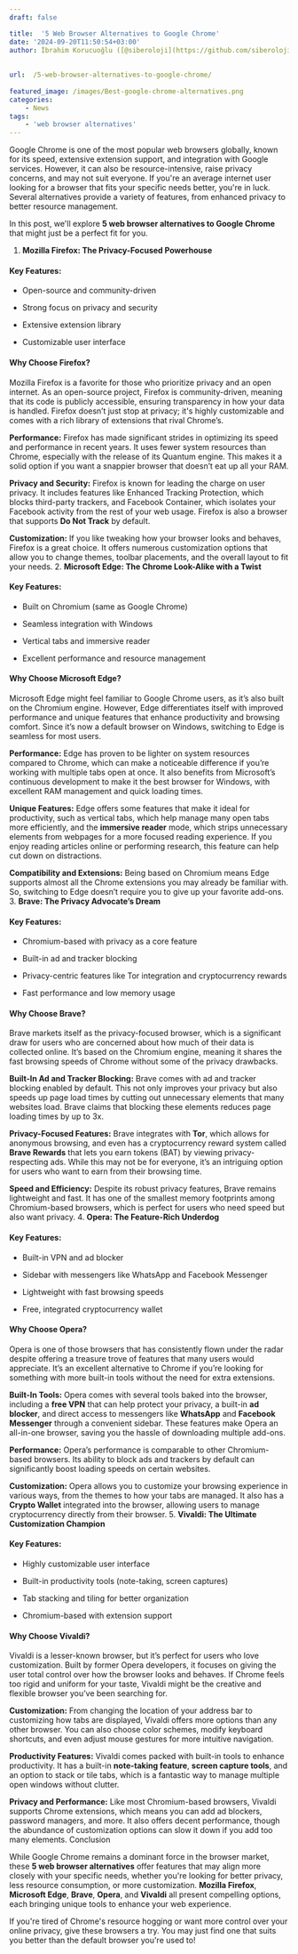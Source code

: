 ```yaml
---
draft: false

title:  '5 Web Browser Alternatives to Google Chrome'
date: '2024-09-20T11:50:54+03:00'
author: İbrahim Korucuoğlu ([@siberoloji](https://github.com/siberoloji))
 
 
url:  /5-web-browser-alternatives-to-google-chrome/
 
featured_image: /images/Best-google-chrome-alternatives.png
categories:
    - News
tags:
    - 'web browser alternatives'
---
```



Google Chrome is one of the most popular web browsers globally, known for its speed, extensive extension support, and integration with Google services. However, it can also be resource-intensive, raise privacy concerns, and may not suit everyone. If you're an average internet user looking for a browser that fits your specific needs better, you're in luck. Several alternatives provide a variety of features, from enhanced privacy to better resource management.



In this post, we'll explore **5 web browser alternatives to Google Chrome** that might just be a perfect fit for you.
1. **Mozilla Firefox: The Privacy-Focused Powerhouse**


#### Key Features:


* Open-source and community-driven

* Strong focus on privacy and security

* Extensive extension library

* Customizable user interface



#### Why Choose Firefox?



Mozilla Firefox is a favorite for those who prioritize privacy and an open internet. As an open-source project, Firefox is community-driven, meaning that its code is publicly accessible, ensuring transparency in how your data is handled. Firefox doesn’t just stop at privacy; it's highly customizable and comes with a rich library of extensions that rival Chrome’s.



**Performance:** Firefox has made significant strides in optimizing its speed and performance in recent years. It uses fewer system resources than Chrome, especially with the release of its Quantum engine. This makes it a solid option if you want a snappier browser that doesn’t eat up all your RAM.



**Privacy and Security:** Firefox is known for leading the charge on user privacy. It includes features like Enhanced Tracking Protection, which blocks third-party trackers, and Facebook Container, which isolates your Facebook activity from the rest of your web usage. Firefox is also a browser that supports **Do Not Track** by default.



**Customization:** If you like tweaking how your browser looks and behaves, Firefox is a great choice. It offers numerous customization options that allow you to change themes, toolbar placements, and the overall layout to fit your needs.
2. **Microsoft Edge: The Chrome Look-Alike with a Twist**


#### Key Features:


* Built on Chromium (same as Google Chrome)

* Seamless integration with Windows

* Vertical tabs and immersive reader

* Excellent performance and resource management



#### Why Choose Microsoft Edge?



Microsoft Edge might feel familiar to Google Chrome users, as it’s also built on the Chromium engine. However, Edge differentiates itself with improved performance and unique features that enhance productivity and browsing comfort. Since it’s now a default browser on Windows, switching to Edge is seamless for most users.



**Performance:** Edge has proven to be lighter on system resources compared to Chrome, which can make a noticeable difference if you’re working with multiple tabs open at once. It also benefits from Microsoft’s continuous development to make it the best browser for Windows, with excellent RAM management and quick loading times.



**Unique Features:** Edge offers some features that make it ideal for productivity, such as vertical tabs, which help manage many open tabs more efficiently, and the **immersive reader** mode, which strips unnecessary elements from webpages for a more focused reading experience. If you enjoy reading articles online or performing research, this feature can help cut down on distractions.



**Compatibility and Extensions:** Being based on Chromium means Edge supports almost all the Chrome extensions you may already be familiar with. So, switching to Edge doesn’t require you to give up your favorite add-ons.
3. **Brave: The Privacy Advocate’s Dream**


#### Key Features:


* Chromium-based with privacy as a core feature

* Built-in ad and tracker blocking

* Privacy-centric features like Tor integration and cryptocurrency rewards

* Fast performance and low memory usage



#### Why Choose Brave?



Brave markets itself as the privacy-focused browser, which is a significant draw for users who are concerned about how much of their data is collected online. It’s based on the Chromium engine, meaning it shares the fast browsing speeds of Chrome without some of the privacy drawbacks.



**Built-In Ad and Tracker Blocking:** Brave comes with ad and tracker blocking enabled by default. This not only improves your privacy but also speeds up page load times by cutting out unnecessary elements that many websites load. Brave claims that blocking these elements reduces page loading times by up to 3x.



**Privacy-Focused Features:** Brave integrates with **Tor**, which allows for anonymous browsing, and even has a cryptocurrency reward system called **Brave Rewards** that lets you earn tokens (BAT) by viewing privacy-respecting ads. While this may not be for everyone, it’s an intriguing option for users who want to earn from their browsing time.



**Speed and Efficiency:** Despite its robust privacy features, Brave remains lightweight and fast. It has one of the smallest memory footprints among Chromium-based browsers, which is perfect for users who need speed but also want privacy.
4. **Opera: The Feature-Rich Underdog**


#### Key Features:


* Built-in VPN and ad blocker

* Sidebar with messengers like WhatsApp and Facebook Messenger

* Lightweight with fast browsing speeds

* Free, integrated cryptocurrency wallet



#### Why Choose Opera?



Opera is one of those browsers that has consistently flown under the radar despite offering a treasure trove of features that many users would appreciate. It’s an excellent alternative to Chrome if you’re looking for something with more built-in tools without the need for extra extensions.



**Built-In Tools:** Opera comes with several tools baked into the browser, including a **free VPN** that can help protect your privacy, a built-in **ad blocker**, and direct access to messengers like **WhatsApp** and **Facebook Messenger** through a convenient sidebar. These features make Opera an all-in-one browser, saving you the hassle of downloading multiple add-ons.



**Performance:** Opera’s performance is comparable to other Chromium-based browsers. Its ability to block ads and trackers by default can significantly boost loading speeds on certain websites.



**Customization:** Opera allows you to customize your browsing experience in various ways, from the themes to how your tabs are managed. It also has a **Crypto Wallet** integrated into the browser, allowing users to manage cryptocurrency directly from their browser.
5. **Vivaldi: The Ultimate Customization Champion**


#### Key Features:


* Highly customizable user interface

* Built-in productivity tools (note-taking, screen captures)

* Tab stacking and tiling for better organization

* Chromium-based with extension support



#### Why Choose Vivaldi?



Vivaldi is a lesser-known browser, but it’s perfect for users who love customization. Built by former Opera developers, it focuses on giving the user total control over how the browser looks and behaves. If Chrome feels too rigid and uniform for your taste, Vivaldi might be the creative and flexible browser you’ve been searching for.



**Customization:** From changing the location of your address bar to customizing how tabs are displayed, Vivaldi offers more options than any other browser. You can also choose color schemes, modify keyboard shortcuts, and even adjust mouse gestures for more intuitive navigation.



**Productivity Features:** Vivaldi comes packed with built-in tools to enhance productivity. It has a built-in **note-taking feature**, **screen capture tools**, and an option to stack or tile tabs, which is a fantastic way to manage multiple open windows without clutter.



**Privacy and Performance:** Like most Chromium-based browsers, Vivaldi supports Chrome extensions, which means you can add ad blockers, password managers, and more. It also offers decent performance, though the abundance of customization options can slow it down if you add too many elements.
Conclusion



While Google Chrome remains a dominant force in the browser market, these **5 web browser alternatives** offer features that may align more closely with your specific needs, whether you're looking for better privacy, less resource consumption, or more customization. **Mozilla Firefox**, **Microsoft Edge**, **Brave**, **Opera**, and **Vivaldi** all present compelling options, each bringing unique tools to enhance your web experience.



If you're tired of Chrome's resource hogging or want more control over your online privacy, give these browsers a try. You may just find one that suits you better than the default browser you're used to!
